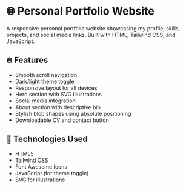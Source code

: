 # 🌐 Personal Portfolio Website

A responsive personal portfolio website showcasing my profile, skills, projects, and social media links. Built with HTML, Tailwind CSS, and JavaScript.

## 🔥 Features

- Smooth scroll navigation
- Dark/light theme toggle
- Responsive layout for all devices
- Hero section with SVG illustrations
- Social media integration
- About section with descriptive bio
- Stylish blob shapes using absolute positioning
- Downloadable CV and contact button

## 🚀 Technologies Used

- HTML5
- Tailwind CSS
- Font Awesome Icons
- JavaScript (for theme toggle)
- SVG for illustrations
